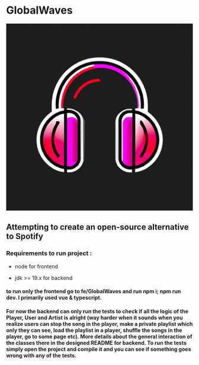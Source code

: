# GlobalWaves

<img src ="fe/GlobalWaves/src/assets/icon-1.png">

## Attempting to create an open-source alternative to Spotify

### Requirements to run project :

* node for frontend

* jdk >= 19.x for backend

#### to run only the frontend go to fe/GlobalWaves and run npm i; npm run dev. I primarily used vue & typescript.

#### For now the backend can only run the tests to check if all the logic of the Player, User and Artist is alright (way harder when it sounds when you realize users can stop the song in the player, make a private playlist which only they can see, load the playlist in a player, shuffle the songs in the player, go to some page etc). More details about the general interaction of the classes there in the designed README for backend. To run the tests simply open the project and compile it and you can see if something goes wrong with any of the tests.